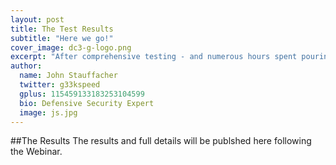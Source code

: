 ```yaml
---
layout: post
title: The Test Results
subtitle: "Here we go!"
cover_image: dc3-g-logo.png
excerpt: "After comprehensive testing - and numerous hours spent pouring over the data - we have the results"
author:
  name: John Stauffacher
  twitter: g33kspeed
  gplus: 115459133183253104599
  bio: Defensive Security Expert
  image: js.jpg
---
```

##The Results
<span class="firstLetter">T</span>he results and full details will be publshed here following the Webinar.

